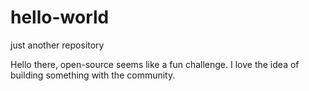 # hello-world
just another repository


Hello there, open-source seems like a fun challenge. I love the idea of building something with the community. 
